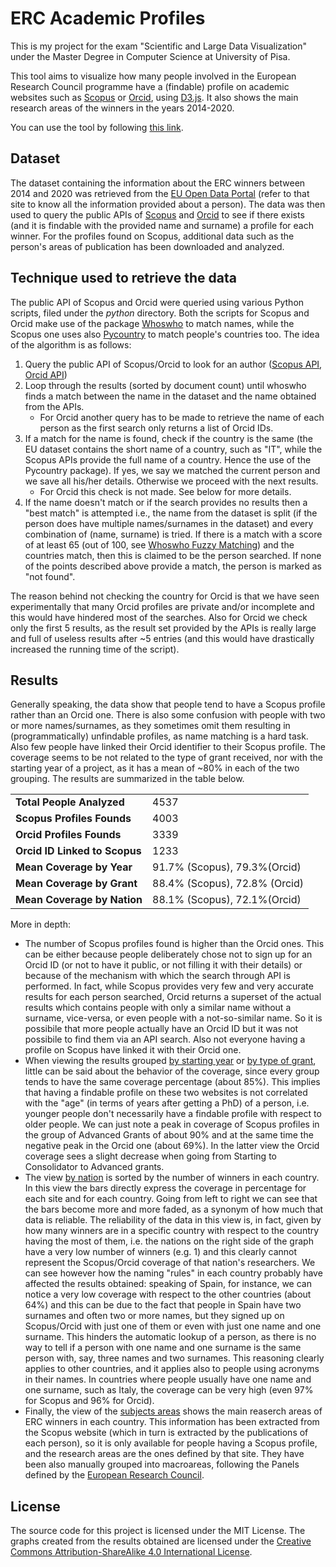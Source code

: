 # ERC Academic Profiles
This is my project for the exam "Scientific and Large Data Visualization" under the Master Degree in Computer Science at University of Pisa.

This tool aims to visualize how many people involved in the European Research Council programme have a (findable) profile on academic websites such as [Scopus](http://scopus.com) or [Orcid](http://orcid.org), using [D3.js](http://d3js.org). It also shows the main research areas of the winners in the years 2014-2020.

You can use the tool by following [this link](http://drdav.github.io/ERC-Academic-Profiles).

## Dataset
The dataset containing the information about the ERC winners between 2014 and 2020 was retrieved from the [EU Open Data Portal](https://data.europa.eu/euodp/en/data/dataset/cordisH2020projects) (refer to that site to know all the information provided about a person). The data was then used to query the public APIs of [Scopus](https://api.elsevier.com/content/search/author) and [Orcid](https://pub.orcid.org/v2.0/search) to see if there exists (and it is findable with the provided name and surname) a profile for each winner. For the profiles found on Scopus, additional data such as the person's areas of publication has been downloaded and analyzed. 

## Technique used to retrieve the data
The public API of Scopus and Orcid were queried using various Python scripts, filed under the _python_ directory. 
Both the scripts for Scopus and Orcid make use of the package [Whoswho](https://github.com/rliebz/whoswho) to match names, while the Scopus one uses also [Pycountry](https://pypi.org/project/pycountry/) to match people's countries too.
The idea of the algorithm is as follows:
1. Query the public API of Scopus/Orcid to look for an author ([Scopus API](https://api.elsevier.com/content/search/author), [Orcid API](https://pub.orcid.org/v2.0/search))
2. Loop through the results (sorted by document count) until whoswho finds a match between the name in the dataset and the name obtained from the APIs.
    * For Orcid another query has to be made to retrieve the name of each person as the first search only returns a list of Orcid IDs.
3. If a match for the name is found, check if the country is the same (the EU dataset contains the short name of a country, such as "IT", while the Scopus APIs provide the full name of a country. Hence the use of the Pycountry package). If yes, we say we matched the current person and we save all his/her details. Otherwise we proceed with the next results.
    * For Orcid this check is not made. See below for more details. 
4. If the name doesn't match or if the search provides no results then a "best match" is attempted i.e., the name from the dataset is split (if the person does have multiple names/surnames in the dataset) and every combination of (name, surname) is tried. If there is a match with a score of at least 65 (out of 100, see [Whoswho Fuzzy Matching](https://github.com/rliebz/whoswho#fuzzy-matching)) and the countries match, then this is claimed to be the person searched. If none of the points described above provide a match, the person is marked as "not found".

The reason behind not checking the country for Orcid is that we have seen experimentally that many Orcid profiles are private and/or incomplete and this would have hindered most of the searches. Also for Orcid we check only the first 5 results, as the result set provided by the APIs is really large and full of useless results after ~5 entries (and this would have drastically increased the running time of the script).

## Results
Generally speaking, the data show that people tend to have a Scopus profile rather than an Orcid one. There is also some confusion with people with two or more names/surnames, as they sometimes omit them resulting in (programmatically) unfindable profiles, as name matching is a hard task. Also few people have linked their Orcid identifier to their Scopus profile. The coverage seems to be not related to the type of grant received, nor with the starting year of a project, as it has a mean of ~80% in each of the two grouping. The results are summarized in the table below.

|||
| - | - |
| **Total People Analyzed** | 4537  |
| **Scopus Profiles Founds**  | 4003  |
| **Orcid Profiles Founds**  | 3339 |
| **Orcid ID Linked to Scopus**  | 1233 |
| **Mean Coverage by Year** | 91.7% (Scopus), 79.3%(Orcid)| 
| **Mean Coverage by Grant** | 88.4% (Scopus), 72.8% (Orcid) |
| **Mean Coverage by Nation** | 88.1% (Scopus), 72.1%(Orcid) |

More in depth:
* The number of Scopus profiles found is higher than the Orcid ones. This can be either because people deliberately chose not to sign up for an Orcid ID (or not to have it public, or not filling it with their details) or because of the mechanism with which the search through API is performed. In fact, while Scopus provides very few and very accurate results for each person searched, Orcid returns a superset of the actual results which contains people with only a similar name without a surname, vice-versa, or even people with a not-so-similar name. So it is possibile that more people actually have an Orcid ID but it was not possibile to find them via an API search. Also not everyone having a profile on Scopus have linked it with their Orcid one.
* When viewing the results grouped [by starting year](http://drdav.github.io/ERC-Academic-Profiles/#starting_year) or [by type of grant](http://drdav.github.io/ERC-Academic-Profiles/#grant), little can be said about the behavior of the coverage, since every group tends to have the same coverage percentage (about 85%). This implies that having a findable profile on these two websites is not correlated with the "age" (in terms of years after getting a PhD) of a person, i.e. younger people don't necessarily have a findable profile with respect to older people. We can just note a peak in coverage of Scopus profiles in the group of Advanced Grants of about 90% and at the same time the negative peak in the Orcid one (about 69%). In the latter view the Orcid coverage sees a slight decrease when going from Starting to Consolidator to Advanced grants.
* The view [by nation](http://drdav.github.io/ERC-Academic-Profiles/#nation) is sorted by the number of winners in each country. In this view the bars directly express the coverage in percentage for each site and for each country. Going from left to right we can see that the bars become more and more faded, as a synonym of how much that data is reliable. The reliability of the data in this view is, in fact, given by how many winners are in a specific country with respect to the country having the most of them, i.e. the nations on the right side of the graph have a very low number of winners (e.g. 1) and this clearly cannot represent the Scopus/Orcid coverage of that nation's researchers. We can see however how the naming "rules" in each country probably have affected the results obtained: speaking of Spain, for instance, we can notice a very low coverage with respect to the other countries (about 64%) and this can be due to the fact that people in Spain have two surnames and often two or more names, but they signed up on Scopus/Orcid with just one of them or even with just one name and one surname. This hinders the automatic lookup of a person, as there is no way to tell if a person with one name and one surname is the same person with, say, three names and two surnames. This reasoning clearly applies to other countries, and it applies also to people using acronyms in their names. In countries where people usually have one name and one surname, such as Italy, the coverage can be very high (even 97% for Scopus and 96% for Orcid).
* Finally, the view of the [subjects areas](http://drdav.github.io/ERC-Academic-Profiles/#subjects) shows the main reaserch areas of ERC winners in each country. This information has been extracted from the Scopus website (which in turn is extracted by the publications of each person), so it is only available for people having a Scopus profile, and the research areas are the ones defined by that site. They have been also manually grouped into macroareas, following the Panels defined by the [European Research Council](https://erc.europa.eu/projects-figures/erc-funded-projects).

## License
The source code for this project is licensed under the MIT License. The graphs created from the results obtained are licensed under the [Creative Commons Attribution-ShareAlike 4.0 International License](http://creativecommons.org/licenses/by-sa/4.0/).

